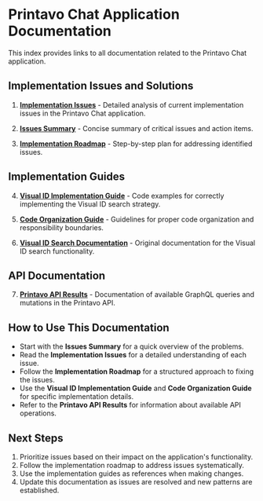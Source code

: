 # Printavo Chat Application Documentation

This index provides links to all documentation related to the Printavo Chat application.

## Implementation Issues and Solutions

1. [**Implementation Issues**](implementation_issues.md) - Detailed analysis of current implementation issues in the Printavo Chat application.

2. [**Issues Summary**](issues_summary.md) - Concise summary of critical issues and action items.

3. [**Implementation Roadmap**](implementation_roadmap.md) - Step-by-step plan for addressing identified issues.

## Implementation Guides

4. [**Visual ID Implementation Guide**](visual_id_implementation_guide.md) - Code examples for correctly implementing the Visual ID search strategy.

5. [**Code Organization Guide**](code_organization_guide.md) - Guidelines for proper code organization and responsibility boundaries.

6. [**Visual ID Search Documentation**](visual_id_search.md) - Original documentation for the Visual ID search functionality.

## API Documentation

7. [**Printavo API Results**](results.json) - Documentation of available GraphQL queries and mutations in the Printavo API.

## How to Use This Documentation

- Start with the **Issues Summary** for a quick overview of the problems.
- Read the **Implementation Issues** for a detailed understanding of each issue.
- Follow the **Implementation Roadmap** for a structured approach to fixing the issues.
- Use the **Visual ID Implementation Guide** and **Code Organization Guide** for specific implementation details.
- Refer to the **Printavo API Results** for information about available API operations.

## Next Steps

1. Prioritize issues based on their impact on the application's functionality.
2. Follow the implementation roadmap to address issues systematically.
3. Use the implementation guides as references when making changes.
4. Update this documentation as issues are resolved and new patterns are established.